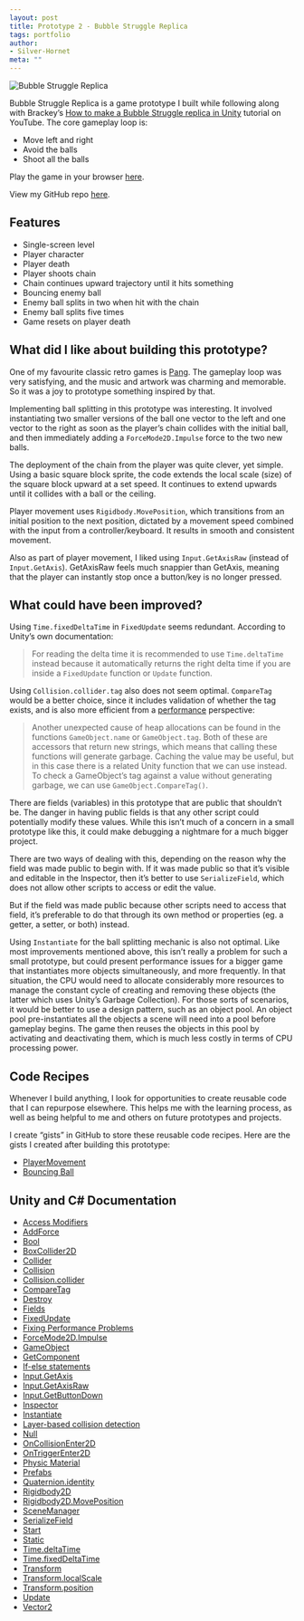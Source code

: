 ```yaml
---
layout: post
title: Prototype 2 - Bubble Struggle Replica
tags: portfolio
author:
- Silver-Hornet
meta: ""
---
```


![Bubble Struggle Replica]({{site.url}}/bubble-struggle-replica.gif)

Bubble Struggle Replica is a game prototype I built while following along with Brackey’s [How to make a Bubble Struggle replica in Unity](https://www.youtube.com/watch?v=4jGVesn7O4g&list=PLPV2KyIb3jR5RwVEjFCiN5BvK3Quqgv_M&index=5&t=0s) tutorial on YouTube. The core gameplay loop is:

- Move left and right
- Avoid the balls
- Shoot all the balls

Play the game in your browser [here](https://play.unity.com/mg/other/bubble-struggle-replica-from-brackey-s-how-to-make-a-bubble-struggle-replica-in-unity-livestream-tutorial).

View my GitHub repo [here](https://github.com/silver-hornet/brackeys-bubble-struggle-replica).

## Features
- Single-screen level
- Player character
- Player death
- Player shoots chain
- Chain continues upward trajectory until it hits something
- Bouncing enemy ball
- Enemy ball splits in two when hit with the chain
- Enemy ball splits five times
- Game resets on player death

## What did I like about building this prototype?
One of my favourite classic retro games is [Pang](https://en.wikipedia.org/wiki/Buster_Bros). The gameplay loop was very satisfying, and the music and artwork was charming and memorable. So it was a joy to prototype something inspired by that.

Implementing ball splitting in this prototype was interesting. It involved instantiating two smaller versions of the ball one vector to the left and one vector to the right as soon as the player’s chain collides with the initial ball, and then immediately adding a `ForceMode2D.Impulse` force to the two new balls.

The deployment of the chain from the player was quite clever, yet simple. Using a basic square block sprite, the code extends the local scale (size) of the square block upward at a set speed. It continues to extend upwards until it collides with a ball or the ceiling.

Player movement uses `Rigidbody.MovePosition`, which transitions from an initial position to the next position, dictated by a movement speed combined with the input from a controller/keyboard. It results in smooth and consistent movement.

Also as part of player movement, I liked using `Input.GetAxisRaw` (instead of `Input.GetAxis`). GetAxisRaw feels much snappier than GetAxis, meaning that the player can instantly stop once a button/key is no longer pressed.

## What could have been improved?
Using `Time.fixedDeltaTime` in `FixedUpdate` seems redundant. According to Unity’s own documentation:

> For reading the delta time it is recommended to use `Time.deltaTime` instead because it automatically returns the right delta time if you are inside a `FixedUpdate` function or `Update` function.

Using `Collision.collider.tag` also does not seem optimal. `CompareTag` would be a better choice, since it includes validation of whether the tag exists, and is also more efficient from a [performance](https://learn.unity.com/tutorial/fixing-performance-problems-2019-3?uv=2019.3#5e85b706edbc2a0020b5e02a) perspective: 

> Another unexpected cause of heap allocations can be found in the functions `GameObject.name` or `GameObject.tag`. Both of these are accessors that return new strings, which means that calling these functions will generate garbage. Caching the value may be useful, but in this case there is a related Unity function that we can use instead. To check a GameObject’s tag against a value without generating garbage, we can use `GameObject.CompareTag()`.

There are fields (variables) in this prototype that are public that shouldn’t be. The danger in having public fields is that any other script could potentially modify these values. While this isn’t much of a concern in a small prototype like this, it could make debugging a nightmare for a much bigger project. 

There are two ways of dealing with this, depending on the reason why the field was made public to begin with. If it was made public so that it’s visible and editable in the Inspector, then it’s better to use `SerializeField`, which does not allow other scripts to access or edit the value.

But if the field was made public because other scripts need to access that field, it’s preferable to do that through its own method or properties (eg. a getter, a setter, or both) instead.

Using `Instantiate` for the ball splitting mechanic is also not optimal. Like most improvements mentioned above, this isn’t really a problem for such a small prototype, but could present performance issues for a bigger game that instantiates more objects simultaneously, and more frequently. In that situation, the CPU would need to allocate considerably more resources to manage the constant cycle of creating and removing these objects (the latter which uses Unity’s Garbage Collection). 
For those sorts of scenarios, it would be better to use a design pattern, such as an object pool. An object pool pre-instantiates all the objects a scene will need into a pool before gameplay begins. The game then reuses the objects in this pool by activating and deactivating them, which is much less costly in terms of CPU processing power.

## Code Recipes
Whenever I build anything, I look for opportunities to create reusable code that I can repurpose elsewhere. This helps me with the learning process, as well as being helpful to me and others on future prototypes and projects.

I create “gists” in GitHub to store these reusable code recipes. Here are the gists I created after building this prototype:

- [PlayerMovement](https://gist.github.com/silver-hornet/9ca8a2ca1e30a232b6d8a196a5cad24b)
- [Bouncing Ball](https://gist.github.com/silver-hornet/682c192225247dcd9c71c41cef5b8568)

## Unity and C# Documentation
- [Access Modifiers](https://docs.microsoft.com/en-us/dotnet/csharp/programming-guide/classes-and-structs/access-modifiers)
- [AddForce](https://docs.unity3d.com/2018.4/Documentation/ScriptReference/Rigidbody2D.AddForce.html)
- [Bool](https://docs.microsoft.com/en-us/dotnet/csharp/language-reference/builtin-types/bool)
- [BoxCollider2D](https://docs.unity3d.com/2018.4/Documentation/ScriptReference/BoxCollider2D.html)
- [Collider](https://docs.unity3d.com/2018.4/Documentation/ScriptReference/Collider.html)
- [Collision](https://docs.unity3d.com/2018.4/Documentation/ScriptReference/Collision.html)
- [Collision.collider](https://docs.unity3d.com/2018.4/Documentation/ScriptReference/Collision-collider.html)
- [CompareTag](https://docs.unity3d.com/ScriptReference/GameObject.CompareTag.html)
- [Destroy](https://docs.unity3d.com/2018.4/Documentation/ScriptReference/Object.Destroy.html)
- [Fields](https://docs.microsoft.com/en-us/dotnet/csharp/programming-guide/classes-and-structs/fields)
- [FixedUpdate](https://docs.unity3d.com/2018.4/Documentation/ScriptReference/Experimental.PlayerLoop.FixedUpdate.html)
- [Fixing Performance Problems](https://learn.unity.com/tutorial/fixing-performance-problems-2019-3?uv=2019.3#5e85b706edbc2a0020b5e02a)
- [ForceMode2D.Impulse](https://docs.unity3d.com/2018.4/Documentation/ScriptReference/ForceMode2D.Impulse.html)
- [GameObject](https://docs.unity3d.com/2018.4/Documentation/ScriptReference/GameObject.html)
- [GetComponent](https://docs.unity3d.com/2018.4/Documentation/ScriptReference/Component.GetComponent.html)
- [If-else statements](https://docs.microsoft.com/en-us/dotnet/csharp/language-reference/keywords/if-else)
- [Input.GetAxis](https://docs.unity3d.com/2018.4/Documentation/ScriptReference/Input.GetAxis.html)
- [Input.GetAxisRaw](https://docs.unity3d.com/2018.4/Documentation/ScriptReference/Input.GetAxisRaw.html)
- [Input.GetButtonDown](https://docs.unity3d.com/2018.4/Documentation/ScriptReference/Input.GetButtonDown.html)
- [Inspector](https://docs.unity3d.com/2018.4/Documentation/Manual/UsingTheInspector.html)
- [Instantiate](https://docs.unity3d.com/2018.4/Documentation/ScriptReference/Object.Instantiate.html)
- [Layer-based collision detection](https://docs.unity3d.com/2018.4/Documentation/Manual/LayerBasedCollision.html)
- [Null](https://docs.microsoft.com/en-us/dotnet/csharp/language-reference/keywords/null)
- [OnCollisionEnter2D](https://docs.unity3d.com/2018.4/Documentation/ScriptReference/Collider2D.OnCollisionEnter2D.html)
- [OnTriggerEnter2D](https://docs.unity3d.com/2018.4/Documentation/ScriptReference/Collider2D.OnTriggerEnter2D.html)
- [Physic Material](https://docs.unity3d.com/2018.4/Documentation/Manual/class-PhysicMaterial.html)
- [Prefabs](https://docs.unity3d.com/2018.4/Documentation/Manual/Prefabs.html)
- [Quaternion.identity](https://docs.unity3d.com/2018.4/Documentation/ScriptReference/Quaternion-identity.html)
- [Rigidbody2D](https://docs.unity3d.com/2018.4/Documentation/ScriptReference/Rigidbody2D.html)
- [Rigidbody2D.MovePosition](https://docs.unity3d.com/2018.4/Documentation/ScriptReference/Rigidbody2D.MovePosition.html)
- [SceneManager](https://docs.unity3d.com/2018.4/Documentation/ScriptReference/SceneManagement.SceneManager.html)
- [SerializeField](https://docs.unity3d.com/2018.4/Documentation/ScriptReference/SerializeField.html)
- [Start](https://docs.unity3d.com/2018.4/Documentation/ScriptReference/MonoBehaviour.Start.html)
- [Static](https://docs.microsoft.com/en-us/dotnet/csharp/language-reference/keywords/static)
- [Time.deltaTime](https://docs.unity3d.com/2018.4/Documentation/ScriptReference/Time-deltaTime.html)
- [Time.fixedDeltaTime](https://docs.unity3d.com/2018.4/Documentation/ScriptReference/Time-fixedDeltaTime.html)
- [Transform](https://docs.unity3d.com/2018.4/Documentation/ScriptReference/Transform.html)
- [Transform.localScale](https://docs.unity3d.com/2018.4/Documentation/ScriptReference/Transform-localScale.html)
- [Transform.position](https://docs.unity3d.com/2018.4/Documentation/ScriptReference/Transform-position.html)
- [Update](https://docs.unity3d.com/2018.4/Documentation/ScriptReference/Experimental.PlayerLoop.Update.html)
- [Vector2](https://docs.unity3d.com/2018.4/Documentation/ScriptReference/Vector2.html)
